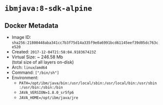 # `ibmjava:8-sdk-alpine`

## Docker Metadata

- Image ID: `sha256:21800448aba341cc7b3f75d14a335f9e0a6991bcd61145eef39d05dc763ce520`
- Created: `2017-12-04T21:58:04.918367423Z`
- Virtual Size: ~ 246.58 Mb  
  (total size of all layers on-disk)
- Arch: `linux`/`amd64`
- Command: `["/bin/sh"]`
- Environment:
  - `PATH=/opt/ibm/java/bin:/usr/local/sbin:/usr/local/bin:/usr/sbin:/usr/bin:/sbin:/bin`
  - `JAVA_VERSION=1.8.0_sr5fp6`
  - `JAVA_HOME=/opt/ibm/java/jre`
